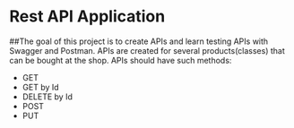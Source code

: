 # Rest API Application

##The goal of this project is to create APIs and learn testing APIs with Swagger and Postman.
APIs are created for several products(classes) that can be bought at the shop. APIs should have such methods:
- GET
- GET by Id
- DELETE by Id
- POST
- PUT

